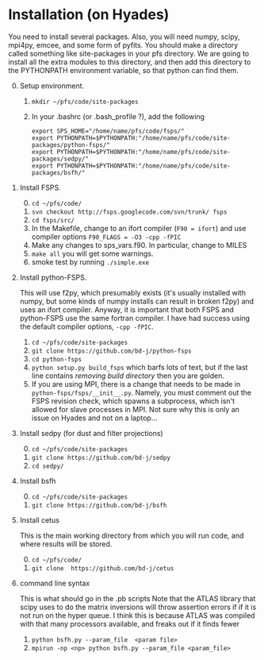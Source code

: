 Installation (on Hyades)
=====

You need to install several packages.  Also, you will need numpy,
scipy, mpi4py, emcee, and some form of pyfits.  You should make a
directory called something like site-packages in your pfs directory.  We
are going to install all the extra modules to this directory, and then add this
directory to the PYTHONPATH environment variable, so that python can
find them.


0. Setup environment.
    1. `mkdir ~/pfs/code/site-packages`
    2.  In your .bashrc (or .bash_profile ?), add the following

	     ```
		 export SPS_HOME="/home/name/pfs/code/fsps/"
		 export PYTHONPATH=$PYTHONPATH:"/home/name/pfs/code/site-packages/python-fsps/"
		 export PYTHONPATH=$PYTHONPATH:"/home/name/pfs/code/site-packages/sedpy/"
		 export PYTHONPATH=$PYTHONPATH:"/home/name/pfs/code/site-packages/bsfh/"
		 ```

1. Install FSPS. 

	0. `cd ~/pfs/code/`
    1. `svn checkout http://fsps.googlecode.com/svn/trunk/ fsps`
    2. `cd fsps/src/`
    3. In the Makefile, change to an ifort compiler (``F90 = ifort``) and use compiler options ``F90_FLAGS = -O3 -cpp -fPIC``
    4. Make any changes to sps_vars.f90.  In particular, change to MILES
    5. `make all`  you will get some warnings.
    6. smoke test by running `./simple.exe`

3. Install python-FSPS.

    This will use f2py, which presumably exists (it's usually
    installed with numpy, but some kinds of numpy installs can result
    in broken f2py) and uses an ifort compiler.  Anyway, it is
    important that both FSPS and python-FSPS use the same fortran
    compiler.  I have had success using the default compiler options,
    `-cpp -fPIC`.

	1. `cd ~/pfs/code/site-packages`
    2. `git clone https://github.com/bd-j/python-fsps`
    3. `cd python-fsps`
    4. `python setup.py build_fsps` which barfs lots of text, but if
       the last line contains *removing build directory* then you are
       golden.
    5. If you are using MPI, there is a change that needs to be made
	    in `python-fsps/fsps/__init__.py`. Namely, you must comment
	    out the FSPS revision check, which spawns a subprocess, which
	    isn't allowed for slave processes in MPI.  Not sure why this
	    is only an issue on Hyades and not on a laptop...

4. Install sedpy 
    (for dust and filter projections)

	0. `cd ~/pfs/code/site-packages`
    1. `git clone https://github.com/bd-j/sedpy`
    2. `cd sedpy/`

5. Install bsfh

	0. `cd ~/pfs/code/site-packages`
    1. ``git clone https://github.com/bd-j/bsfh``

6. Install cetus

	This is the main working directory from which you will run code,
    and where results will be stored.
	
    0. `cd ~/pfs/code/`
    1. `git clone  https://github.com/bd-j/cetus`

7. command line syntax

	This is what should go in the .pb scripts
	Note that the ATLAS library that scipy uses to do the matrix
	inversions will throw assertion errors if if it is not run on the hyper
	queue. I think this is because ATLAS was compiled with that many
	processors available, and freaks out if it finds fewer
	
    1. `python bsfh.py --param_file  <param file>`
    2. `mpirun -np <np> python bsfh.py --param_file <param_file>`
